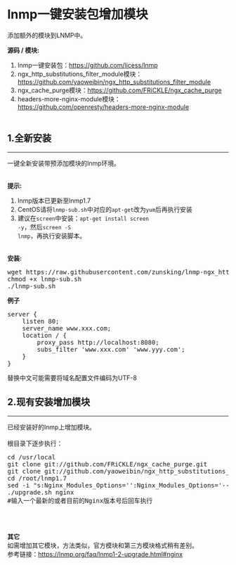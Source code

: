 # lnmp一键安装包增加模块

添加额外的模块到LNMP中。

<b>源码 / 模块:</b><br>
1. lnmp一键安装包：https://github.com/licess/lnmp
2. ngx_http_substitutions_filter_module模块：https://github.com/yaoweibin/ngx_http_substitutions_filter_module
3. ngx_cache_purge模块：https://github.com/FRiCKLE/ngx_cache_purge
4. headers-more-nginx-module模块：https://github.com/openresty/headers-more-nginx-module</br></br>

<h2>1.全新安装</h2>
<hr>
一键全新安装带预添加模块的lnmp环境。</br></br>

<b>提示:</b><br>
1. lnmp版本已更新至lnmp1.7
2. CentOS请将<code>lnmp-sub.sh</code>中对应的<code>apt-get</code>改为<code>yum</code>后再执行安装
3. 建议在<code>screen</code>中安装：<code>apt-get install screen -y</code>，然后<code>screen -S lnmp</code>，再执行安装脚本。</br></br>

<b>安装:</b>
<pre>
wget https://raw.githubusercontent.com/zunsking/lnmp-ngx_http_substitutions_filter_module/master/lnmp-sub.sh
chmod +x lnmp-sub.sh
./lnmp-sub.sh
</pre>

<b>例子</b>
<pre>
server {
    listen 80;
    server_name www.xxx.com;
    location / {
        proxy_pass http://localhost:8080;
        subs_filter 'www.xxx.com' 'www.yyy.com';
    }
}
</pre>
替换中文可能需要将域名配置文件编码为UTF-8

<h2>2.现有安装增加模块</h2>
<hr>
已经安装好的lnmp上增加模块。</br></br>
根目录下逐步执行：
<pre>
cd /usr/local
git clone git://github.com/FRiCKLE/ngx_cache_purge.git
git clone git://github.com/yaoweibin/ngx_http_substitutions_filter_module
cd /root/lnmp1.7
sed -i "s:Nginx_Modules_Options='':Nginx_Modules_Options='--add-module=/usr/local/ngx_http_substitutions_filter_module --add-module=/usr/local/ngx_cache_purge':" lnmp.conf
./upgrade.sh nginx
#输入一个最新的或者目前的Nginx版本号后回车执行
</pre>
<br><br>

<b>其它</b><br>
如需增加其它模块，方法类似，官方模块和第三方模块格式稍有差别。<br>
参考链接：https://lnmp.org/faq/lnmp1-2-upgrade.html#nginx
